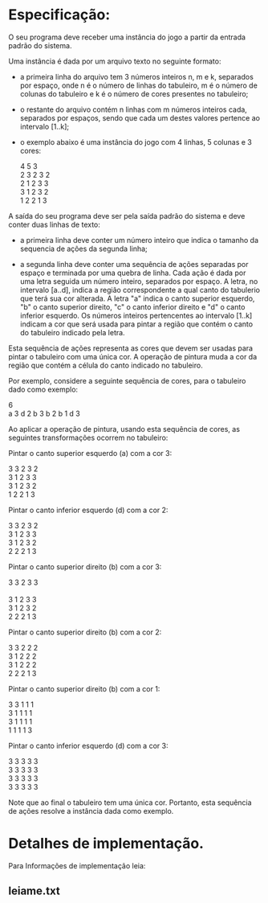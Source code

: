 # Especificação:

O seu programa deve receber uma instância do jogo a partir da entrada
padrão do sistema.

Uma instância é dada por um arquivo texto no seguinte formato:

- a primeira linha do arquivo tem 3 números inteiros n, m e k,
  separados por espaço, onde n é o número de linhas do tabuleiro, m
  é o número de colunas do tabuleiro e k é o número de cores
  presentes no tabuleiro;

- o restante do arquivo contém n linhas com m números inteiros cada,
  separados por espaços, sendo que cada um destes valores pertence
  ao intervalo [1..k];

- o exemplo abaixo é uma instância do jogo com 4 linhas, 5 colunas e
  3 cores:

  4 5 3 <br>
  2 3 2 3 2 <br>
  2 1 2 3 3 <br>
  3 1 2 3 2 <br>
  1 2 2 1 3 <br>

A saída do seu programa deve ser pela saída padrão do sistema e deve
conter duas linhas de texto:

- a primeira linha deve conter um número inteiro que indica o
  tamanho da sequencia de ações da segunda linha;

- a segunda linha deve conter uma sequência de ações separadas por
  espaço e terminada por uma quebra de linha. Cada ação é dada por
  uma letra seguida um número inteiro, separados por espaço. A
  letra, no intervalo [a..d], indica a região correspondente a qual
  canto do tabulerio que terá sua cor alterada. A letra "a" indica o
  canto superior esquerdo, "b" o canto superior direito, "c" o canto
  inferior direito e "d" o canto inferior esquerdo. Os números
  inteiros pertencentes ao intervalo [1..k] indicam a cor que será
  usada para pintar a região que contém o canto do tabuleiro
  indicado pela letra.

Esta sequência de ações representa as cores que devem ser usadas para
pintar o tabuleiro com uma única cor. A operação de pintura muda a cor
da região que contém a célula do canto indicado no tabuleiro.

Por exemplo, considere a seguinte sequência de cores, para o tabuleiro
dado como exemplo:

6 <br>
a 3 d 2 b 3 b 2 b 1 d 3 <br>

Ao aplicar a operação de pintura, usando esta sequência de cores, as
seguintes transformações ocorrem no tabuleiro:

Pintar o canto superior esquerdo (a) com a cor 3:

3 3 2 3 2 <br>
3 1 2 3 3 <br>
3 1 2 3 2<br>
1 2 2 1 3 <br>

Pintar o canto inferior esquerdo (d) com a cor 2:

3 3 2 3 2 <br>
3 1 2 3 3 <br>
3 1 2 3 2 <br>
2 2 2 1 3 <br>

Pintar o canto superior direito (b) com a cor 3:

3 3 2 3 3 <br>  
3 1 2 3 3 <br>
3 1 2 3 2 <br>
2 2 2 1 3 <br>

Pintar o canto superior direito (b) com a cor 2:

3 3 2 2 2 <br>
3 1 2 2 2 <br>
3 1 2 2 2 <br>
2 2 2 1 3 <br>

Pintar o canto superior direito (b) com a cor 1:

3 3 1 1 1 <br>
3 1 1 1 1 <br>
3 1 1 1 1 <br>
1 1 1 1 3 <br>

Pintar o canto inferior esquerdo (d) com a cor 3:

3 3 3 3 3 <br>
3 3 3 3 3 <br>
3 3 3 3 3 <br>
3 3 3 3 3 <br>

Note que ao final o tabuleiro tem uma única cor. Portanto, esta
sequência de ações resolve a instância dada como exemplo.

# Detalhes de implementação.

Para Informações de implementação leia: <b><h2>leiame.txt</h2></b>
